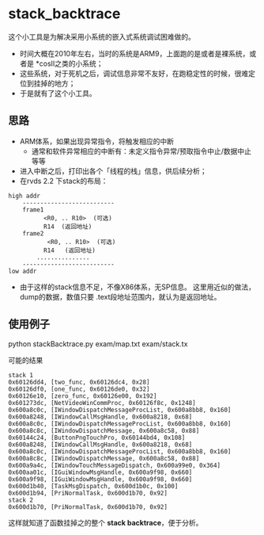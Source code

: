 # stack_backtrace

这个小工具是为解决采用小系统的嵌入式系统调试困难做的。

- 时间大概在2010年左右，当时的系统是ARM9，上面跑的是或者是裸系统，或者是 *cosII之类的小系统；
- 这些系统，对于死机之后，调试信息非常不友好，在跑稳定性的时候，很难定位到挂掉的地方；
- 于是就有了这个小工具。

## 思路

* ARM体系，如果出现异常指令，将触发相应的中断
	- 通常和软件异常相应的中断有：未定义指令异常/预取指令中止/数据中止 等等
* 进入中断之后，打印出各个「线程的栈」信息，供后续分析；
* 在rvds 2.2 下stack的布局：

>
	high addr
        --------------------------
        frame1
              <R0, .. R10>  (可选)
              R14  (返回地址)
        frame2
               <R0, .. R10>  (可选)
              R14   (返回地址)
            ...............
        --------------------------
    low addr


* 由于这样的stack信息不足，不像X86体系，无SP信息。
  这里用近似的做法，dump的数据，数值只要 .text段地址范围内，就认为是返回地址。

## 使用例子

>
python stackBacktrace.py exam/map.txt exam/stack.tx

可能的结果

>
	stack 1
	0x60126dd4, [two_func, 0x60126dc4, 0x28]
	0x60126df0, [one_func, 0x60126de0, 0x32]
	0x60126e10, [zero_func, 0x60126e00, 0x192]
	0x601273dc, [NetVideoWinCommProc, 0x60126f8c, 0x1248]
	0x600a8c0c, [IWindowDispatchMessageProcList, 0x600a8bb8, 0x160]
	0x600a8248, [IWindowCallMsgHandle, 0x600a8218, 0x68]
	0x600a8c0c, [IWindowDispatchMessageProcList, 0x600a8bb8, 0x160]
	0x600a8c8c, [IWindowDispatchMessage, 0x600a8c58, 0x88]
	0x60144c24, [ButtonPngTouchPro, 0x60144bd4, 0x108]
	0x600a8248, [IWindowCallMsgHandle, 0x600a8218, 0x68]
	0x600a8c0c, [IWindowDispatchMessageProcList, 0x600a8bb8, 0x160]
	0x600a8c8c, [IWindowDispatchMessage, 0x600a8c58, 0x88]
	0x600a9a4c, [IWindowTouchMessageDispatch, 0x600a99e0, 0x364]
	0x600aa01c, [IGuiWindowMsgHandle, 0x600a9f98, 0x660]
	0x600a9f98, [IGuiWindowMsgHandle, 0x600a9f98, 0x660]
	0x600d1b40, [TaskMsgDispatch, 0x600d1b0c, 0x100]
	0x600d1b94, [PriNormalTask, 0x600d1b70, 0x92]
	stack 2
	0x600d1b70, [PriNormalTask, 0x600d1b70, 0x92]


这样就知道了函数挂掉之的整个 **stack backtrace**，便于分析。




